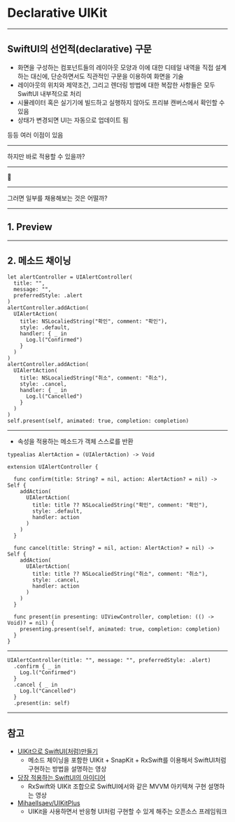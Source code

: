 # Declarative UIKit

---

## SwiftUI의 선언적(declarative) 구문

* 화면을 구성하는 컴포넌트들의 레이아웃 모양과 이에 대한 디테일 내역을 직접 설계하는 대신에, 단순하면서도 직관적인 구문을 이용하여 화면을 기술
* 레이아웃의 위치와 제약조건, 그리고 렌더링 방법에 대한 복잡한 사항들은 모두 SwiftUI 내부적으로 처리
* 시뮬레이터 혹은 실기기에 빌드하고 실행하지 않아도 프리뷰 캔버스에서 확인할 수 있음
* 상태가 변경되면 UI는 자동으로 업데이트 됨

등등 여러 이점이 있음

---
  
하지만 바로 적용할 수 있을까?

---

🙅

---

그러면 일부를 채용해보는 것은 어떨까?

---

## 1. Preview




---

## 2. 메소드 채이닝

```
let alertController = UIAlertController(
  title: "", 
  message: "", 
  preferredStyle: .alert
)
alertController.addAction(
  UIAlertAction(
	title: NSLocaliedString("확인", comment: "확인"), 
	style: .default,
	handler: { _ in
      Log.l("Confirmed")
	}
  )
)
alertController.addAction(
  UIAlertAction(
	title: NSLocaliedString("취소", comment: "취소"), 
	style: .cancel,
	handler: { _ in
      Log.l("Cancelled")
	}
  )
)
self.present(self, animated: true, completion: completion)
```

---

* 속성을 적용하는 메소드가 객체 스스로를 반환

```
typealias AlertAction = (UIAlertAction) -> Void

extension UIAlertController {

  func confirm(title: String? = nil, action: AlertAction? = nil) -> Self {
    addAction(
      UIAlertAction(
        title: title ?? NSLocaliedString("확인", comment: "확인"), 
        style: .default,
        handler: action
      )
    )
  }
  
  func cancel(title: String? = nil, action: AlertAction? = nil) -> Self {
    addAction(
      UIAlertAction(
        title: title ?? NSLocaliedString("취소", comment: "취소"), 
        style: .cancel,
        handler: action
      )
    )
  }

  func present(in presenting: UIViewController, completion: (() -> Void)? = nil) {
    presenting.present(self, animated: true, completion: completion)
  }
}

```

---

```
UIAlertController(title: "", message: "", preferredStyle: .alert)
  .confirm { _ in
    Log.l("Confirmed")
  } 
  .cancel { _ in
    Log.l("Cancelled")
  }
  .present(in: self)
```

---
## 참고

 * [UIKit으로 SwiftUI(처럼)만들기](https://www.youtube.com/watch?v=DRRAV3pyQJ8&list=PL03rJBlpwTaA-RiPm1m8R8xajSaG0SNq-)
	 * 메소드 체이닝을 포함한 UIKit + SnapKit + RxSwift를 이용해서 SwiftUI처럼 구현하는 방법을 설명하는 영상
 * [당장 적용하는 SwiftUI의 아이디어](https://youtu.be/7fanl8FrAbY)
	 * RxSwift와 UIKit 조합으로 SwiftUI에서와 같은 MVVM 아키텍쳐 구현 설명하는 영상
 * [MihaelIsaev/UIKitPlus](https://github.com/MihaelIsaev/UIKitPlus)
	 * UIKit을 사용하면서 반응형 UI처럼 구현할 수 있게 해주는 오픈소스 프레임워크
